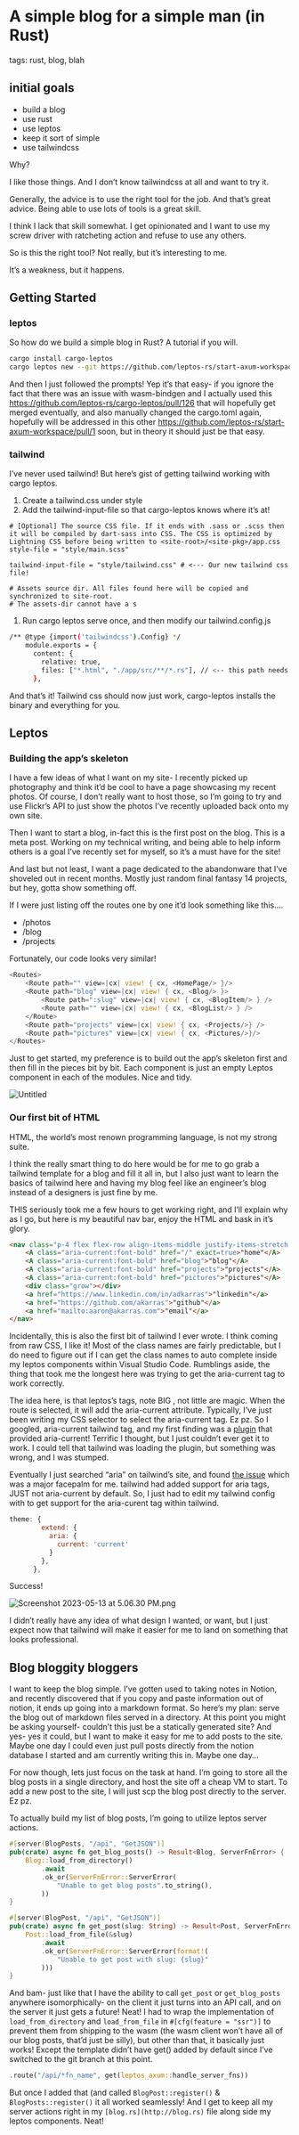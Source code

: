 # A simple blog for a simple man (in Rust)
tags: rust, blog, blah
## initial goals

- build a blog
- use rust
- use leptos
- keep it sort of simple
- use tailwindcss

Why?

I like those things. And I don’t know tailwindcss at all and want to try it.

Generally, the advice is to use the right tool for the job. And that’s great advice. Being able to use lots of tools is a great skill.

I think I lack that skill somewhat. I get opinionated and I want to use my screw driver with ratcheting action and refuse to use any others.

So is this the right tool? Not really, but it’s interesting to me.

It’s a weakness, but it happens.

## Getting Started

### leptos

So how do we build a simple blog in Rust? A tutorial if you will.

```bash
cargo install cargo-leptos
cargo leptos new --git https://github.com/leptos-rs/start-axum-workspace
```

And then I just followed the prompts! Yep it’s that easy- if you ignore the fact that there was an issue with wasm-bindgen and I actually used this https://github.com/leptos-rs/cargo-leptos/pull/126 that will hopefully get merged eventually, and also manually changed the cargo.toml again, hopefully will be addressed in this other https://github.com/leptos-rs/start-axum-workspace/pull/1 soon, but in theory it should just be that easy.

### tailwind

I’ve never used tailwind! But here’s gist of getting tailwind working with cargo leptos.

1. Create a tailwind.css under style
2. Add the tailwind-input-file so that cargo-leptos knows where it’s at!

```
# [Optional] The source CSS file. If it ends with .sass or .scss then it will be compiled by dart-sass into CSS. The CSS is optimized by Lightning CSS before being written to <site-root>/<site-pkg>/app.css
style-file = "style/main.scss"

tailwind-input-file = "style/tailwind.css" # <--- Our new tailwind css file!

# Assets source dir. All files found here will be copied and synchronized to site-root.
# The assets-dir cannot have a s
```

1. Run cargo leptos serve once, and then modify our tailwind.config.js

```bash
/** @type {import('tailwindcss').Config} */
    module.exports = {
      content: {
        relative: true,
        files: ["*.html", "./app/src/**/*.rs"], // <-- this path needs to be modifid for our workspace
      },
```

And that’s it! Tailwind css should now just work, cargo-leptos installs the binary and everything for you.

## Leptos

### Building the app’s skeleton

I have a few ideas of what I want on my site- I recently picked up photography and think it’d be cool to have a page showcasing my recent photos. Of course, I don’t really want to host those, so I’m going to try and use Flickr’s API to just show the photos I’ve recently uploaded back onto my own site.

Then I want to start a blog, in-fact this is the first post on the blog. This is a meta post. Working on my technical writing, and being able to help inform others is a goal I’ve recently set for myself, so it’s a must have for the site!

And last but not least, I want a page dedicated to the abandonware that I’ve shoveled out in recent months. Mostly just random final fantasy 14 projects, but hey, gotta show something off.

If I were just listing off the routes one by one it’d look something like this….

- /photos
- /blog
- /projects

Fortunately, our code looks very similar!

```rust
<Routes>
    <Route path="" view=|cx| view! { cx, <HomePage/> }/>
    <Route path="blog" view=|cx| view! { cx, <Blog/> }>
        <Route path=":slug" view=|cx| view! { cx, <BlogItem/> } />
        <Route path="" view=|cx| view! { cx, <BlogList/> } />
    </Route>
    <Route path="projects" view=|cx| view! { cx, <Projects/>} />
    <Route path="pictures" view=|cx| view! { cx, <Pictures/>}/>
</Routes>
```

Just to get started, my preference is to build out the app’s skeleton first and then fill in the pieces bit by bit. Each component is just an empty Leptos component in each of the modules. Nice and tidy.

![Untitled](https://s3-us-west-2.amazonaws.com/secure.notion-static.com/b4bdb430-0a03-4457-bbec-99472bdf40fc/Untitled.png)

### Our first bit of HTML

HTML, the world’s most renown programming language, is not my strong suite.

I think the really smart thing to do here would be for me to go grab a tailwind template for a blog and fill it all in, but I also just want to learn the basics of tailwind here and having my blog feel like an engineer’s blog instead of a designers is just fine by me.

THIS seriously took me a few hours to get working right, and I’ll explain why as I go, but here is my beautiful nav bar, enjoy the HTML and bask in it’s glory.

```html
<nav class="p-4 flex flex-row align-items-middle justify-items-stretch gap-4">
    <A class="aria-current:font-bold" href="/" exact=true>"home"</A>
    <A class="aria-current:font-bold" href="blog">"blog"</A>
    <A class="aria-current:font-bold" href="projects">"projects"</A>
    <A class="aria-current:font-bold" href="pictures">"pictures"</A>
    <div class="grow"></div>
    <a href="https://www.linkedin.com/in/adkarras">"linkedin"</a>
    <a href="https://github.com/akarras">"github"</a>
    <a href="mailto:aaron@akarras.com">"email"</a>
</nav>
```

Incidentally, this is also the first bit of tailwind I ever wrote. I think coming from raw CSS, I like it! Most of the class names are fairly predictable, but I do need to figure out if I can get the class names to auto complete inside my leptos components within Visual Studio Code. Rumblings aside, the thing that took me the longest here was trying to get the aria-current tag to work correctly.

The idea here, is that leptos’s <A> tags, note BIG <A>, not little <a> are magic. When the route is selected, it will add the aria-current attribute. Typically, I’ve just been writing my CSS selector to select the aria-current tag. Ez pz. So I googled, aria-current tailwind tag, and my first finding was a [plugin](https://github.com/thoughtbot/tailwindcss-aria-attributes) that provided aria-current! Terrific I thought, but I just couldn’t ever get it to work. I could tell that tailwind was loading the plugin, but something was wrong, and I was stumped.

Eventually I just searched “aria” on tailwind’s site, and found [the issue](https://tailwindcss.com/docs/hover-focus-and-other-states#aria-states) which was a major facepalm for me. tailwind had added support for aria tags, JUST not aria-current by default. So, I just had to edit my tailwind config with to get support for the aria-curent tag within tailwind. 

```jsx
theme: {
        extend: {
          aria: {
            current: 'current'
          }
        },
      },
```

Success!

![Screenshot 2023-05-13 at 5.06.30 PM.png](https://s3-us-west-2.amazonaws.com/secure.notion-static.com/5f24ac96-c63f-4704-af90-ea9569501ea0/Screenshot_2023-05-13_at_5.06.30_PM.png)

I didn’t really have any idea of what design I wanted, or want, but I just expect now that tailwind will make it easier for me to land on something that looks professional.

## Blog bloggity bloggers

I want to keep the blog simple. I’ve gotten used to taking notes in Notion, and recently discovered that if you copy and paste information out of notion, it ends up going into a markdown format. So here’s my plan: serve the blog out of markdown files served in a directory. At this point you might be asking yourself- couldn’t this just be a statically generated site? And yes- yes it could, but I want to make it easy for me to add posts to the site. Maybe one day I could even just pull posts directly from the notion database I started and am currently writing this in. Maybe one day…

For now though, lets just focus on the task at hand. I’m going to store all the blog posts in a single directory, and host the site off a cheap VM to start. To add a new post to the site, I will just scp the blog post directly to the server. Ez pz.

To actually build my list of blog posts, I’m going to utilize leptos server actions.

```rust
#[server(BlogPosts, "/api", "GetJSON")]
pub(crate) async fn get_blog_posts() -> Result<Blog, ServerFnError> {
    Blog::load_from_directory()
        .await
        .ok_or(ServerFnError::ServerError(
            "Unable to get blog posts".to_string(),
        ))
}

#[server(BlogPost, "/api", "GetJSON")]
pub(crate) async fn get_post(slug: String) -> Result<Post, ServerFnError> {
    Post::load_from_file(&slug)
        .await
        .ok_or(ServerFnError::ServerError(format!(
            "Unable to get post with slug: {slug}"
        )))
}
```

And bam- just like that I have the ability to call `get_post` or `get_blog_posts` anywhere isomorphically- on the client it just turns into an API call, and on the server it just gets a future! Neat! I had to wrap the implementation of `load_from_directory` and `load_from_file` in `#[cfg(feature = "ssr")]` to prevent them from shipping to the wasm (the wasm client won’t have all of our blog posts, that’d just be silly), but other than that, it basically just works! Except the template didn’t have get() added by default since I’ve switched to the git branch at this point.

```rust
.route("/api/*fn_name", get(leptos_axum::handle_server_fns))
```

But once I added that (and called `BlogPost::register()` & `BlogPosts::register()` it all worked seamlessly! And I get to keep all my server actions right in my `[blog.rs](http://blog.rs)` file along side my leptos components. Neat!